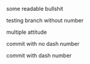 some readable bullshit

testing branch without number

multiple attitude

commit with no dash number

commit with dash number

 